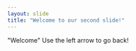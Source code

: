 ```yaml
---
layout: slide
title: "Welcome to our second slide!"
---
```

"Welcome"
Use the left arrow to go back!
